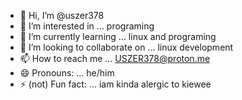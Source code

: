 - 👋 Hi, I’m @uszer378
- 👀 I’m interested in ... programing
- 🌱 I’m currently learning ... linux and programing
- 💞️ I’m looking to collaborate on ... linux development
- 📫 How to reach me ... USZER378@proton.me
- 😄 Pronouns: ... he/him
- ⚡ (not) Fun fact: ... iam kinda alergic to kiewee

<!---
uszer378/uszer378 is a ✨ special ✨ repository because its `README.md` (this file) appears on your GitHub profile.
You can click the Preview link to take a look at your changes.
--->

